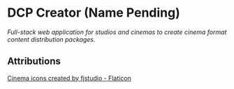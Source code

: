 # DCP Creator (Name Pending)

*Full-stack web application for studios and cinemas to create cinema format content distribution packages.*


## Attributions

<a href="https://www.flaticon.com/free-icons/cinema" title="cinema icons">Cinema icons created by fjstudio - Flaticon</a>